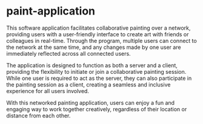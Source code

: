 # paint-application

This software application facilitates collaborative painting over a network, providing users with a user-friendly interface to create art with friends or colleagues in real-time. Through the program, multiple users can connect to the network at the same time, and any changes made by one user are immediately reflected across all connected users.

The application is designed to function as both a server and a client, providing the flexibility to initiate or join a collaborative painting session. While one user is required to act as the server, they can also participate in the painting session as a client, creating a seamless and inclusive experience for all users involved.

With this networked painting application, users can enjoy a fun and engaging way to work together creatively, regardless of their location or distance from each other.
